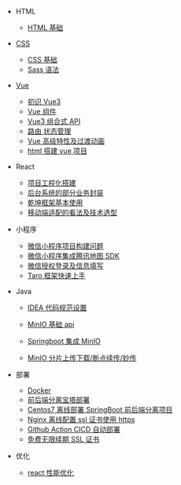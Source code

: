 - HTML

  - [HTML 基础](/post/css/html-base.md)

- [CSS](/post/css/README.md)

  - [CSS 基础](/post/css/base.md)
  - [Sass 语法](/post/css/scss.md)

- [Vue](post/vue/README.md)

  - [初识 Vue3](post/vue/study/vue-know.md)
  - [Vue 组件](post/vue/study/vue-components.md)
  - [Vue3 组合式 API](post/vue/study/vue-composition.md)
  - [路由 状态管理](post/vue/study/vue-router-vuex.md)
  - [Vue 高级特性及过渡动画](post/vue/study/vue-advance-animation.md)
  - [html 搭建 vue 项目](post/vue/html-vue.md)

- React

  - [项目工程化搭建](post/react/code-standard.md)
  - [后台系统的部分业务封装](post/react/admin-use-packing.md)
  - [乾坤框架基本使用](post/react/micro-frontend-base.md)
  - [移动端适配的看法及技术选型](post/react/why-not-use-mobile-adapte.md)

- 小程序

  - [微信小程序项目构建问题](post/mini/mpwx-problem.md)
  - [微信小程序集成腾讯地图 SDK](post/mini/mpwx-tencent-sdk.md)
  - [微信授权登录及信息填写](post/mini/mpwx-login-info.md)
  - [Taro 框架快速上手](post/mini/taro-base-use.md)

- Java

  - [IDEA 代码规范设置](post/java/idea-setting.md)

  - [MinIO 基础 api](post/java/minio/minio-base-api.md)
  - [Springboot 集成 MinIO](post/java/minio/minio-springboot-use.md)
  - [MinIO 分片上传下载/断点续传/妙传](post/java/minio/minio-slice-upload.md)

- 部署

  - [Docker](post/deploy/docker.md)
  - [前后端分离宝塔部署](post/deploy/bt-deploy.md)
  - [Centos7 离线部署 SpringBoot 前后端分离项目](post/deploy/linux-offline-deploy.md)
  - [Nginx 离线配置 ssl 证书使用 https](post/deploy/nignx-use-https.md)
  - [Github Action CICD 自动部署](post/deploy/github-action-cicd.md)
  - [免费无限续期 SSL 证书](post/deploy/ssl-cert.md)

- 优化
  - [react 性能优化](post/optimize/react-api-optimize.md)
